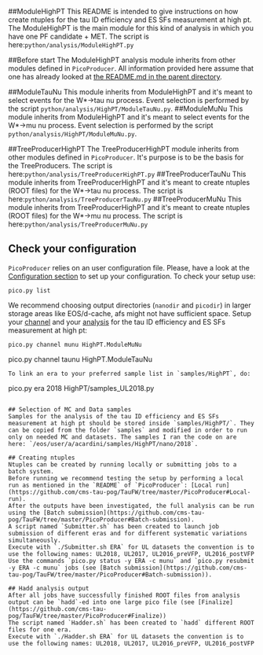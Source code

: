 ##ModuleHighPT
This README is intended to give instructions on how create ntuples for the tau ID efficiency and ES SFs measurement at high pt.
The ModuleHighPT is the main module for this kind of analysis in which you have one PF candidate + MET.
The script is here:`python/analysis/ModuleHighPT.py`

##Before start
The ModuleHighPT analysis module inherits from other modules defined in `PicoProducer`.
All information provided here assume that one has already looked at [the README.md in the parent directory](https://github.com/cms-tau-pog/TauFW/#taufw).

##ModuleTauNu 
This module inherits from ModuleHighPT and it's meant to select events for the W*->tau nu process.
Event selection is performed by the script `python/analysis/HighPT/ModuleTauNu.py`.
##ModuleMuNu 
This module inherits from ModuleHighPT and it's meant to select events for the W*->mu nu process.
Event selection is performed by the script `python/analysis/HighPT/ModuleMuNu.py`.

##TreeProducerHighPT
The TreeProducerHighPT module inherits from other modules defined in `PicoProducer`.
It's purpose is to be the basis for the TreeProducers.
The script is here:`python/analysis/TreeProducerHighPT.py`
##TreeProducerTauNu
This module inherits from TreeProducerHighPT and it's meant to create ntuples (ROOT files) for the W*->tau nu process.
The script is here:`python/analysis/TreeProducerTauNu.py`
##TreeProducerMuNu
This module inherits from TreeProducerHighPT and it's meant to create ntuples (ROOT files) for the W*->mu nu process.
The script is here:`python/analysis/TreeProducerMuNu.py`

## Check your configuration
`PicoProducer` relies on an user configuration file. 
Please, have a look at the [Configuration section](https://github.com/cms-tau-pog/TauFW/tree/master/PicoProducer#Configuration) to set up your configuration.
To check your setup use:
```
pico.py list
```
We recommend choosing output directories (`nanodir` and `picodir`) in larger storage areas like EOS/d-cache, afs might not have sufficient space.
Setup your [channel](https://github.com/cms-tau-pog/TauFW/tree/master/PicoProducer#Skimming) and your [analysis](https://github.com/cms-tau-pog/TauFW/tree/master/PicoProducer#analysis) for the tau ID efficiency and ES SFs measurement at high pt:
```
pico.py channel munu HighPT.ModuleMuNu
```
pico.py channel taunu HighPT.ModuleTauNu
```
To link an era to your preferred sample list in `samples/HighPT`, do:
```
pico.py era 2018 HighPT/samples_UL2018.py
```

## Selection of MC and Data samples
Samples for the analysis of the tau ID efficiency and ES SFs measurement at high pt should be stored inside `samples/HighPT/`. They can be copied from the folder `samples` and modified in order to run only on needed MC and datasets. The samples I ran the code on are here: `/eos/user/a/acardini/samples/HighPT/nano/2018`.

## Creating ntuples 
Ntuples can be created by running locally or submitting jobs to a batch system.
Before running we recommend testing the setup by performing a local run as mentioned in the `README` of `PicoProducer`: [Local run](https://github.com/cms-tau-pog/TauFW/tree/master/PicoProducer#Local-run).
After the outputs have been investigated, the full analysis can be run using the [Batch submission](https://github.com/cms-tau-pog/TauFW/tree/master/PicoProducer#Batch-submission).
A script named `Submitter.sh` has been created to launch job submission of different eras and for different systematic variations simultaneously.
Execute with `./Submitter.sh ERA` for UL datasets the convention is to use the following names: UL2018, UL2017, UL2016_preVFP, UL2016_postVFP
Use the commands `pico.py status -y ERA -c munu` and `pico.py resubmit -y ERA -c munu` jobs (see [Batch submission](https://github.com/cms-tau-pog/TauFW/tree/master/PicoProducer#Batch-submission)).

## Hadd analysis output 
After all jobs have successfully finished ROOT files from analysis output can be `hadd`-ed into one large pico file (see [Finalize](https://github.com/cms-tau-pog/TauFW/tree/master/PicoProducer#Finalize))
The script named `Hadder.sh` has been created to `hadd` different ROOT files for one era.
Execute with `./Hadder.sh ERA` for UL datasets the convention is to use the following names: UL2018, UL2017, UL2016_preVFP, UL2016_postVFP
